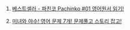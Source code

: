 1. [베스트셀러 - 파친코 Pachinko #01 영어원서 읽기!](https://youtu.be/igluTCFxN9g)
    
2. [미녀와 야수! 영어 문제 7개! 문제풀고 스토리 잡고!](https://youtu.be/2qZwBaToGOQ)